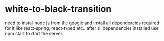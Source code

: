 # white-to-black-transition
need to install node js from the google and install all dependencies required for it like react-spring, react-typed etc..
after all dependencies installed use npm start to start the server.
